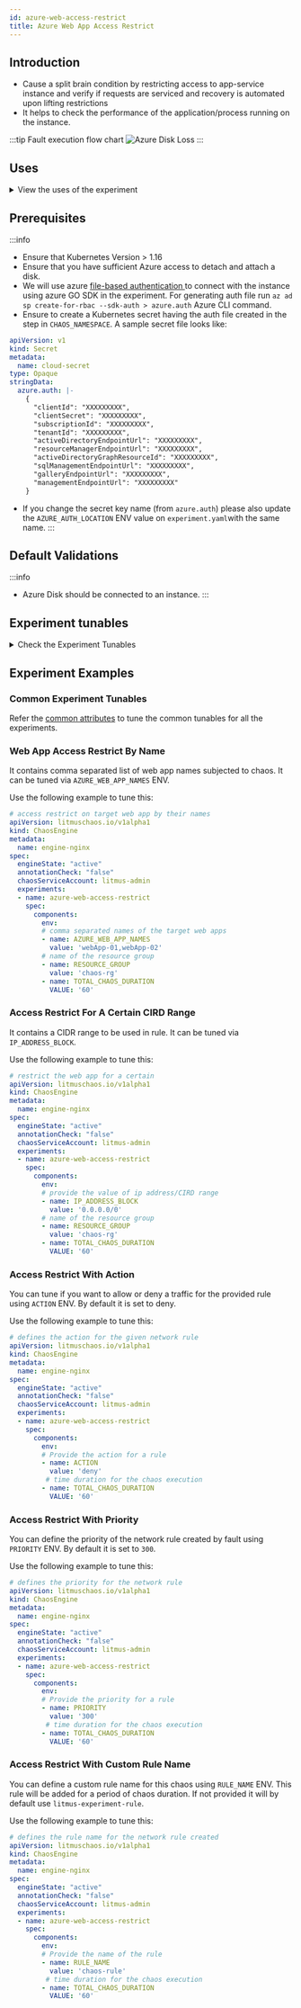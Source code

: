 ```yaml
---
id: azure-web-access-restrict
title: Azure Web App Access Restrict
---
```


## Introduction
- Cause a split brain condition by restricting access to app-service instance and verify if requests are serviced and recovery is automated upon lifting restrictions
- It helps to check the performance of the application/process running on the instance.

:::tip Fault execution flow chart
![Azure Disk Loss](./static/images/azure-web-access-restrict.png)
:::

## Uses
<details>
<summary>View the uses of the experiment</summary>
<div>
Coming soon.
</div>
</details>

## Prerequisites
:::info
- Ensure that Kubernetes Version > 1.16
- Ensure that you have sufficient Azure access to detach and attach a disk. 
- We will use azure [ file-based authentication ](https://docs.microsoft.com/en-us/azure/developer/go/azure-sdk-authorization#use-file-based-authentication) to connect with the instance using azure GO SDK in the experiment. For generating auth file run `az ad sp create-for-rbac --sdk-auth > azure.auth` Azure CLI command.
- Ensure to create a Kubernetes secret having the auth file created in the step in `CHAOS_NAMESPACE`. A sample secret file looks like:
```yaml
apiVersion: v1
kind: Secret
metadata:
  name: cloud-secret
type: Opaque
stringData:
  azure.auth: |-
    {
      "clientId": "XXXXXXXXX",
      "clientSecret": "XXXXXXXXX",
      "subscriptionId": "XXXXXXXXX",
      "tenantId": "XXXXXXXXX",
      "activeDirectoryEndpointUrl": "XXXXXXXXX",
      "resourceManagerEndpointUrl": "XXXXXXXXX",
      "activeDirectoryGraphResourceId": "XXXXXXXXX",
      "sqlManagementEndpointUrl": "XXXXXXXXX",
      "galleryEndpointUrl": "XXXXXXXXX",
      "managementEndpointUrl": "XXXXXXXXX"
    }
```
- If you change the secret key name (from `azure.auth`) please also update the `AZURE_AUTH_LOCATION` ENV value on `experiment.yaml`with the same name.
:::

## Default Validations
:::info
- Azure Disk should be connected to an instance.
:::

## Experiment tunables
<details>
    <summary>Check the Experiment Tunables</summary>
    <h2>Mandatory Fields</h2>
    <table>
        <tr>
            <th> Variables </th>
            <th> Description </th>
            <th> Notes </th>
        </tr>
        <tr> 
            <td> AZURE_WEB_APP_NAMES </td>
            <td> Name of azure web app services to target.</td>
            <td> Provide comma separated names web app stop chaos</td>
        </tr>
        <tr>
            <td> RESOURCE_GROUP </td>
            <td> The resource group of the target web app</td>
            <td> </td>
        </tr> 
    </table>
    <h2>Optional Fields</h2>
    <table>
        <tr>
            <th> Variables </th>
            <th> Description </th>
            <th> Notes </th>
        </tr>
        <tr>
            <td> RULE_NAME </td>
            <td> Provide the rule name that should be added as part of chaos injection</td>
            <td> If not provided it will use a default name <code>litmus-experiment-rule</code></td>
        </tr>
        <tr>
            <td> IP_ADDRESS_BLOCK </td>
            <td> Provide the IP address/CIRD range for the rule</td>
            <td>  Default is <code>0.0.0.0/0</code></td>
        </tr>
        <tr>
            <td> ACTION </td>
            <td> Provide the action you want to perfrom with the rule</td>
            <td> Accepts "allow"/"deny". Default is "deny"</td>
        </tr>
        <tr>
            <td> PRIORITY </td>
            <td> Provide the priority of the rule</td>
            <td>  Default is "300"</td>
        </tr>
        <tr> 
            <td> TOTAL_CHAOS_DURATION </td>
            <td> The total time duration for chaos insertion (sec) </td>
            <td> Defaults to 30s </td>
        </tr>
        <tr> 
            <td> CHAOS_INTERVAL </td>
            <td> The interval (in sec) between successive instance poweroff.</td>
            <td> Defaults to 30s </td>
        </tr>
        <tr>
            <td> SEQUENCE </td>
            <td> It defines sequence of chaos execution for multiple instance</td>
            <td> Default value: parallel. Supported: serial, parallel </td>
        </tr>
        <tr>
            <td> RAMP_TIME </td>
            <td> Period to wait before and after injection of chaos in sec </td>
            <td> </td>
        </tr>
    </table>
</details>

## Experiment Examples

### Common Experiment Tunables

Refer the [common attributes](../common-tunables-for-all-experiments) to tune the common tunables for all the experiments.

### Web App Access Restrict By Name

It contains comma separated list of web app names subjected to chaos. It can be tuned via `AZURE_WEB_APP_NAMES` ENV.

Use the following example to tune this:

[embedmd]:# (./static/manifests/azure-web-access-restrict/azure-web-app-name.yaml yaml)
```yaml
# access restrict on target web app by their names
apiVersion: litmuschaos.io/v1alpha1
kind: ChaosEngine
metadata:
  name: engine-nginx
spec:
  engineState: "active"
  annotationCheck: "false"
  chaosServiceAccount: litmus-admin
  experiments:
  - name: azure-web-access-restrict
    spec:
      components:
        env:
        # comma separated names of the target web apps
        - name: AZURE_WEB_APP_NAMES
          value: 'webApp-01,webApp-02'
        # name of the resource group
        - name: RESOURCE_GROUP
          value: 'chaos-rg'
        - name: TOTAL_CHAOS_DURATION
          VALUE: '60'
```


### Access Restrict For A Certain CIRD Range

It contains a CIDR range to be used in rule. It can be tuned via `IP_ADDRESS_BLOCK`.

Use the following example to tune this:

[embedmd]:# (./static/manifests/azure-web-access-restrict/ip-address-block.yaml yaml)
```yaml
# restrict the web app for a certain 
apiVersion: litmuschaos.io/v1alpha1
kind: ChaosEngine
metadata:
  name: engine-nginx
spec:
  engineState: "active"
  annotationCheck: "false"
  chaosServiceAccount: litmus-admin
  experiments:
  - name: azure-web-access-restrict
    spec:
      components:
        env:
        # provide the value of ip address/CIRD range
        - name: IP_ADDRESS_BLOCK
          value: '0.0.0.0/0'
        # name of the resource group
        - name: RESOURCE_GROUP
          value: 'chaos-rg'
        - name: TOTAL_CHAOS_DURATION
          VALUE: '60'
```

### Access Restrict With Action

You can tune if you want to allow or deny a traffic for the provided rule using `ACTION` ENV. By default it is set to deny.

Use the following example to tune this:

[embedmd]:# (./static/manifests/azure-web-access-restrict/action.yaml yaml)
```yaml
# defines the action for the given network rule
apiVersion: litmuschaos.io/v1alpha1
kind: ChaosEngine
metadata:
  name: engine-nginx
spec:
  engineState: "active"
  annotationCheck: "false"
  chaosServiceAccount: litmus-admin
  experiments:
  - name: azure-web-access-restrict
    spec:
      components:
        env:
        # Provide the action for a rule
        - name: ACTION
          value: 'deny'
         # time duration for the chaos execution
        - name: TOTAL_CHAOS_DURATION
          VALUE: '60'
```

### Access Restrict With Priority

You can define the priority of the network rule created by fault using `PRIORITY` ENV. By default it is set to `300`.

Use the following example to tune this:

[embedmd]:# (./static/manifests/azure-web-access-restrict/priority.yaml yaml)
```yaml
# defines the priority for the network rule
apiVersion: litmuschaos.io/v1alpha1
kind: ChaosEngine
metadata:
  name: engine-nginx
spec:
  engineState: "active"
  annotationCheck: "false"
  chaosServiceAccount: litmus-admin
  experiments:
  - name: azure-web-access-restrict
    spec:
      components:
        env:
        # Provide the priority for a rule
        - name: PRIORITY
          value: '300'
         # time duration for the chaos execution
        - name: TOTAL_CHAOS_DURATION
          VALUE: '60'
```

### Access Restrict With Custom Rule Name

You can define a custom rule name for this chaos using `RULE_NAME` ENV. This rule will be added for a period of chaos duration. If not provided it will by default use `litmus-experiment-rule`.

Use the following example to tune this:

[embedmd]:# (./static/manifests/azure-web-access-restrict/rule-name.yaml yaml)
```yaml
# defines the rule name for the network rule created
apiVersion: litmuschaos.io/v1alpha1
kind: ChaosEngine
metadata:
  name: engine-nginx
spec:
  engineState: "active"
  annotationCheck: "false"
  chaosServiceAccount: litmus-admin
  experiments:
  - name: azure-web-access-restrict
    spec:
      components:
        env:
        # Provide the name of the rule
        - name: RULE_NAME
          value: 'chaos-rule'
         # time duration for the chaos execution
        - name: TOTAL_CHAOS_DURATION
          VALUE: '60'
```
